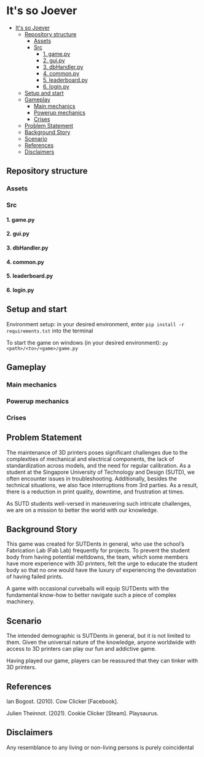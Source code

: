 # It's so Joever
- [It's so Joever](#its-so-joever)
  - [Repository structure](#repository-structure)
    - [Assets](#assets)
    - [Src](#src)
      - [1. game.py](#1-gamepy)
      - [2. gui.py](#2-guipy)
      - [3. dbHandler.py](#3-dbhandlerpy)
      - [4. common.py](#4-commonpy)
      - [5. leaderboard.py](#5-leaderboardpy)
      - [6. login.py](#6-loginpy)
  - [Setup and start](#setup-and-start)
  - [Gameplay](#gameplay)
    - [Main mechanics](#main-mechanics)
    - [Powerup mechanics](#powerup-mechanics)
    - [Crises](#crises)
  - [Problem Statement](#problem-statement)
  - [Background Story](#background-story)
  - [Scenario](#scenario)
  - [References](#references)
  - [Disclaimers](#disclaimers)

## Repository structure

### Assets

### Src
#### 1. game.py
#### 2. gui.py
#### 3. dbHandler.py
#### 4. common.py
#### 5. leaderboard.py
#### 6. login.py


## Setup and start
Environment setup: in your desired environment, enter
`pip install -r requirements.txt`
into the terminal

To start the game on windows (in your desired environment): `py <path>/<to>/<game>/game.py`

## Gameplay
### Main mechanics
### Powerup mechanics
### Crises
## Problem Statement
The maintenance of 3D printers poses significant challenges due to the complexities of mechanical and electrical components, the lack of standardization across models, and the need for regular calibration. As a student at the Singapore University of Technology and Design (SUTD), we often encounter issues in troubleshooting. Additionally, besides the technical situations, we also face interruptions from 3rd parties. As a result, there is a reduction in print quality, downtime, and frustration at times. 

As SUTD students well-versed in maneuvering such intricate challenges, we are on a mission to better the world with our knowledge.
## Background Story
This game was created for SUTDents in general, who use the school’s Fabrication Lab (Fab Lab) frequently for projects. To prevent the student body from having potential meltdowns, the team, which some members have more experience with 3D printers, felt the urge to educate the student body so that no one would have the luxury of experiencing the devastation of having failed prints.

A game with occasional curveballs will equip SUTDents with the fundamental know-how to better navigate such a piece of complex machinery. 
## Scenario
The intended demographic is SUTDents in general, but it is not limited to them. Given the universal nature of the knowledge, anyone worldwide with access to 3D printers can play our fun and addictive game.

Having played our game, players can be reassured that they can tinker with 3D printers.
## References
Ian Bogost. (2010). Cow Clicker [Facebook].

Julien Theinnot. (2021). Cookie Clicker [Steam]. Playsaurus.


## Disclaimers
Any resemblance to any living or non-living persons is purely coincidental
